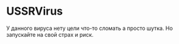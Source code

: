 # USSRVirus
У данного вируса нету цели что-то сломать а просто шутка. Но запускайте на свой страх и риск.
